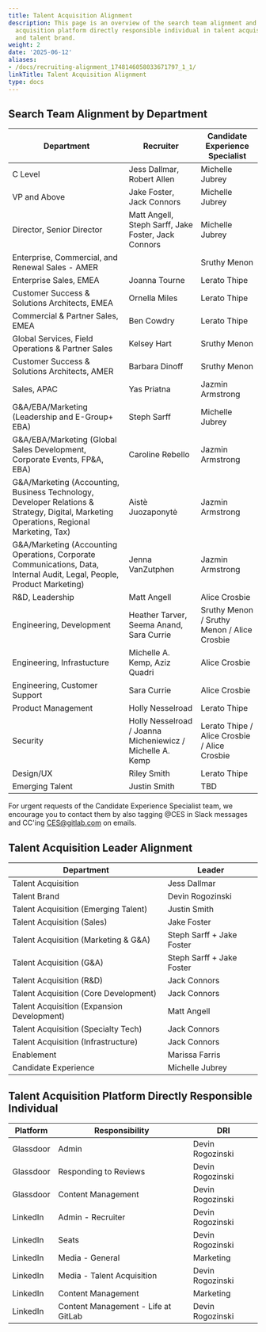 ```yaml
---
title: Talent Acquisition Alignment
description: This page is an overview of the search team alignment and the talent
  acquisition platform directly responsible individual in talent acquisition operations
  and talent brand.
weight: 2
date: '2025-06-12'
aliases:
- /docs/recruiting-alignment_1748146058033671797_1_1/
linkTitle: Talent Acquisition Alignment
type: docs
---
```


## Search Team Alignment by Department

| Department                    | Recruiter   | Candidate Experience Specialist    |
|--------------------------|-----------------|-------------------------------------|
| C Level | Jess Dallmar, Robert Allen | Michelle Jubrey |
| VP and Above    | Jake Foster, Jack Connors   | Michelle Jubrey  |
| Director, Senior Director  | Matt Angell, Steph Sarff, Jake Foster, Jack Connors  | Michelle Jubrey  |
| Enterprise, Commercial, and Renewal Sales - AMER |  |Sruthy Menon |
| Enterprise Sales, EMEA | Joanna Tourne | Lerato Thipe |
| Customer Success & Solutions Architects, EMEA | Ornella Miles | Lerato Thipe |
| Commercial & Partner Sales, EMEA | Ben Cowdry | Lerato Thipe |
| Global Services, Field Operations & Partner Sales | Kelsey Hart  | Sruthy Menon |
| Customer Success & Solutions Architects, AMER | Barbara Dinoff | Sruthy Menon |
| Sales, APAC | Yas Priatna  | Jazmin Armstrong |
| G&A/EBA/Marketing (Leadership and E-Group+ EBA) | Steph Sarff | Michelle Jubrey |
| G&A/EBA/Marketing (Global Sales Development, Corporate Events, FP&A, EBA) | Caroline Rebello |  Jazmin Armstrong |
| G&A/Marketing (Accounting, Business Technology, Developer Relations & Strategy, Digital, Marketing Operations, Regional Marketing, Tax) | Aistè Juozaponytė  | Jazmin Armstrong |
| G&A/Marketing (Accounting Operations, Corporate Communications, Data, Internal Audit, Legal, People, Product Marketing) | Jenna VanZutphen  | Jazmin Armstrong |
| R&D, Leadership | Matt Angell | Alice Crosbie |
| Engineering, Development | Heather Tarver, Seema Anand, Sara Currie | Sruthy Menon / Sruthy Menon / Alice Crosbie |
| Engineering, Infrastucture   | Michelle A. Kemp, Aziz Quadri | Alice Crosbie  |
| Engineering, Customer Support | Sara Currie  | Alice Crosbie |
| Product Management | Holly Nesselroad | Lerato Thipe |
| Security | Holly Nesselroad / Joanna Micheniewicz / Michelle A. Kemp | Lerato Thipe / Alice Crosbie / Alice Crosbie |
| Design/UX  | Riley Smith | Lerato Thipe  |
| Emerging Talent  | Justin Smith | TBD  |

For urgent requests of the Candidate Experience Specialist team, we encourage you to contact them by also tagging @CES in Slack messages and CC'ing CES@gitlab.com on emails.

## Talent Acquisition Leader Alignment

| Department                    | Leader      |
|--------------------------|-----------------|
| Talent Acquisition         | Jess Dallmar |
| Talent Brand | Devin Rogozinski |
| Talent Acquisition (Emerging Talent)| Justin Smith |
| Talent Acquisition (Sales) | Jake Foster|
| Talent Acquisition (Marketing & G&A) | Steph Sarff + Jake Foster |
| Talent Acquisition (G&A) | Steph Sarff + Jake Foster |
| Talent Acquisition (R&D) | Jack Connors |
| Talent Acquisition (Core Development) | Jack Connors |
| Talent Acquisition (Expansion Development) | Matt Angell |
| Talent Acquisition (Specialty Tech) | Jack Connors|
| Talent Acquisition (Infrastructure) | Jack Connors |
| Enablement | Marissa Farris |
| Candidate Experience | Michelle Jubrey |

## Talent Acquisition Platform Directly Responsible Individual

| Platform                    | Responsibility        | DRI     |
|--------------------------|-----------------|-----------------|
| Glassdoor | Admin  | Devin Rogozinski |
| Glassdoor | Responding to Reviews  | Devin Rogozinski |
| Glassdoor | Content Management | Devin Rogozinski |
| LinkedIn | Admin - Recruiter  | Devin Rogozinski |
| LinkedIn | Seats | Devin Rogozinski |
| LinkedIn | Media - General | Marketing |
| LinkedIn | Media - Talent Acquisition | Devin Rogozinski |
| LinkedIn | Content Management | Marketing |
| LinkedIn | Content Management - Life at GitLab | Devin Rogozinski |

